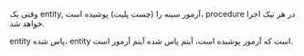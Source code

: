 وقتی یک entity, آرمور سینه را (چست پلیت) پوشیده است، procedure در هر تیک اجرا خواهد شد.

entity پاس شده، entity است که آرمور پوشیده است، آیتم پاس شده آیتم آرمور است.